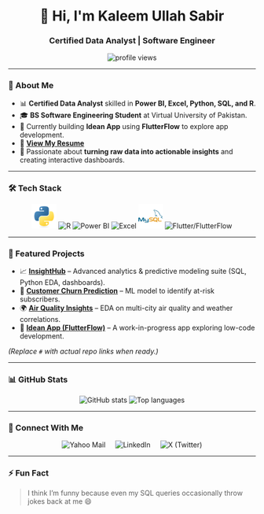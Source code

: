 <h1 align="center">👋 Hi, I'm Kaleem Ullah Sabir</h1>
<h3 align="center">Certified Data Analyst | Software Engineer</h3>

<p align="center">
  <img src="https://komarev.com/ghpvc/?username=kaleemullahsabir&label=Profile%20Views&color=blueviolet&style=flat-square" alt="profile views"/>
</p>

---

### 🚀 About Me  
- 📊 **Certified Data Analyst** skilled in **Power BI, Excel, Python, SQL, and R**.  
- 🎓 **BS Software Engineering Student** at Virtual University of Pakistan.  
- 📱 Currently building **Idean App** using **FlutterFlow** to explore app development.  
- 🧾 [**View My Resume**](https://drive.google.com/file/d/1FGPOfIESOk5REaq4bV1kzaDTzdmzQHnm/view?usp=drive_link)  
- 🌟 Passionate about **turning raw data into actionable insights** and creating interactive dashboards.  

---

### 🛠️ Tech Stack  
<p align="center">
  <img src="https://raw.githubusercontent.com/devicons/devicon/master/icons/python/python-original.svg" alt="Python" width="50" height="50"/>
  <img src="https://cdn.jsdelivr.net/gh/devicons/devicon/icons/r/r-original.svg" alt="R" width="50" height="50"/>
  <img src="https://upload.wikimedia.org/wikipedia/commons/c/cf/New_Power_BI_Logo.svg" alt="Power BI" width="50" height="50"/>
  <img src="https://upload.wikimedia.org/wikipedia/commons/7/73/Microsoft_Excel_2013-2019_logo.svg" alt="Excel" width="50" height="50"/>
  <img src="https://raw.githubusercontent.com/devicons/devicon/master/icons/mysql/mysql-original-wordmark.svg" alt="SQL" width="50" height="50"/>
  <img src="https://www.vectorlogo.zone/logos/flutterio/flutterio-icon.svg" alt="Flutter/FlutterFlow" width="50" height="50"/>
</p>

---

### 📌 Featured Projects  
- 📈 **[InsightHub](#)** – Advanced analytics & predictive modeling suite (SQL, Python EDA, dashboards).  
- 🧠 **[Customer Churn Prediction](#)** – ML model to identify at-risk subscribers.  
- 🌍 **[Air Quality Insights](#)** – EDA on multi-city air quality and weather correlations.  
- 📱 **[Idean App (FlutterFlow)](#)** – A work-in-progress app exploring low-code development.  

*(Replace `#` with actual repo links when ready.)*

---

### 📊 GitHub Stats  
<p align="center">
  <img src="https://github-readme-stats.vercel.app/api?username=kaleemullahsabir&show_icons=true&theme=tokyonight" alt="GitHub stats" width="48%"/>
  <img src="https://github-readme-stats.vercel.app/api/top-langs/?username=kaleemullahsabir&layout=compact&theme=tokyonight" alt="Top languages" width="48%"/>
</p>

---

### 🤝 Connect With Me  
<p align="center" style="display:flex;justify-content:center;gap:20px;">
  <!-- Yahoo Mail -->
  <a href="mailto:kusabir913@yahoo.com" title="Email" style="text-decoration:none;border:none;outline:none;">
    <img src="https://img.icons8.com/color/48/yahoo-mail-app.png" alt="Yahoo Mail" width="45" height="45"/>
  </a>
  <!-- LinkedIn -->
  <a href="https://linkedin.com/in/kaleemullahsabir" title="LinkedIn" style="text-decoration:none;border:none;outline:none;">
    <img src="https://cdn.jsdelivr.net/gh/devicons/devicon/icons/linkedin/linkedin-original.svg" alt="LinkedIn" width="45" height="45"/>
  </a>
  <!-- X (Twitter) -->
  <a href="https://twitter.com/kaleemsabirdev" title="X (Twitter)" style="text-decoration:none;border:none;outline:none;">
    <img src="https://upload.wikimedia.org/wikipedia/commons/5/53/X_logo_2023_original.svg" alt="X (Twitter)" width="45" height="45"/>
  </a>
</p>




---

### ⚡ Fun Fact  
> I think I’m funny because even my SQL queries occasionally throw jokes back at me 😄
